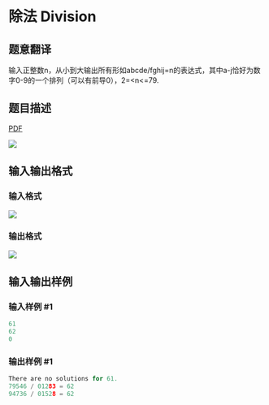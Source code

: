 # 除法 Division

## 题意翻译

输入正整数n，从小到大输出所有形如abcde/fghij=n的表达式，其中a-j恰好为数字0-9的一个排列（可以有前导0），2=<n<=79.

## 题目描述

[problemUrl]: https://uva.onlinejudge.org/index.php?option=com_onlinejudge&Itemid=8&category=9&page=show_problem&problem=666

[PDF](https://uva.onlinejudge.org/external/7/p725.pdf)

![](https://cdn.luogu.com.cn/upload/vjudge_pic/UVA725/9177f6f6723402a8ca5cd51e53c7912c7289196b.png)

## 输入输出格式

### 输入格式

![](https://cdn.luogu.com.cn/upload/vjudge_pic/UVA725/eb406bd4ea0c6d996b8d045c8d41bdca36a0713e.png)

### 输出格式

![](https://cdn.luogu.com.cn/upload/vjudge_pic/UVA725/03ea8e037e00b0eb98a658d2d9f018fa5375f0c6.png)

## 输入输出样例

### 输入样例 #1

```cpp
61
62
0
```


### 输出样例 #1

```cpp
There are no solutions for 61.
79546 / 01283 = 62
94736 / 01528 = 62
```


